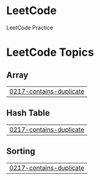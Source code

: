 # LeetCode
 LeetCode Practice

<!---LeetCode Topics Start-->
# LeetCode Topics
## Array
|  |
| ------- |
| [0217-contains-duplicate](https://github.com/chhhhhyoo/LeetCodePrc/tree/master/0217-contains-duplicate) |
## Hash Table
|  |
| ------- |
| [0217-contains-duplicate](https://github.com/chhhhhyoo/LeetCodePrc/tree/master/0217-contains-duplicate) |
## Sorting
|  |
| ------- |
| [0217-contains-duplicate](https://github.com/chhhhhyoo/LeetCodePrc/tree/master/0217-contains-duplicate) |
<!---LeetCode Topics End-->